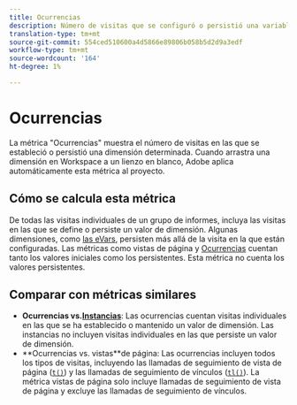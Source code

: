 ```yaml
---
title: Ocurrencias
description: Número de visitas que se configuró o persistió una variable.
translation-type: tm+mt
source-git-commit: 554ced510600a4d5866e89806b058b5d2d9a3edf
workflow-type: tm+mt
source-wordcount: '164'
ht-degree: 1%

---
```



# Ocurrencias

La métrica &quot;Ocurrencias&quot; muestra el número de visitas en las que se estableció o persistió una dimensión determinada. Cuando arrastra una dimensión en Workspace a un lienzo en blanco, Adobe aplica automáticamente esta métrica al proyecto.

## Cómo se calcula esta métrica

De todas las visitas individuales de un grupo de informes, incluya las visitas en las que se define o persiste un valor de dimensión. Algunas dimensiones, como [las eVars](../dimensions/evar.md), persisten más allá de la visita en la que están configuradas. Las métricas como vistas [](page-views.md) de página y [Ocurrencias](occurrences.md) cuentan tanto los valores iniciales como los persistentes. Esta métrica no cuenta los valores persistentes.

## Comparar con métricas similares

* **Ocurrencias vs.[Instancias](instances.md)**: Las ocurrencias cuentan visitas individuales en las que se ha establecido o mantenido un valor de dimensión. Las instancias no incluyen visitas individuales en las que persiste un valor de dimensión.
* **Ocurrencias vs. vistas[](page-views.md)**de página: Las ocurrencias incluyen todos los tipos de visitas, incluyendo las llamadas de seguimiento de vista de página ([`t()`](/help/implement/vars/functions/t-method.md)) y las llamadas de seguimiento de vínculos ([`tl()`](/help/implement/vars/functions/tl-method.md)). La métrica vistas de página solo incluye llamadas de seguimiento de vista de página y excluye las llamadas de seguimiento de vínculos.